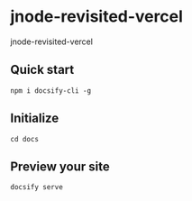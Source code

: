 # jnode-revisited-vercel
jnode-revisited-vercel

## Quick start
```npm i docsify-cli -g```

## Initialize
```cd docs```

## Preview your site
```docsify serve```
